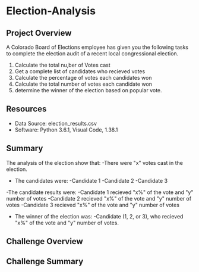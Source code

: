 # Election-Analysis

## Project Overview
A Colorado Board of Elections employee has given you the following tasks to complete the election audit of a recent local congressional election.

1. Calculate the total nu,ber of Votes cast
2. Get a complete list of candidates who recieved votes
3. Calculate the percentage of votes each candidates won
4. Calculate the total number of votes each candidate won
5. determine the winner of the election based on popular vote.

## Resources
- Data Source: election_results.csv
- Software: Python 3.6.1, Visual Code, 1.38.1

## Summary
The analysis of the election show that:
-There were "x" votes cast in the election.
- The candidates were:
  -Candidate 1
  -Candidate 2
  -Candidate 3
  
-The candidate results were:
  -Candidate 1 recieved "x%" of the vote and "y" number of votes
  -Candidate 2 recieved "x%" of the vote and "y" number of votes
  -Candidate 3 recieved "x%" of the vote and "y" number of votes
  
- The winner of the election was:
  -Candidate (1, 2, or 3), who recieved "x%" of the vote and "y" number of votes.
  
## Challenge Overview

## Challenge Summary

